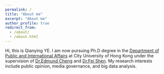 ```yaml
---
permalink: /
title: "About me"
excerpt: "About me"
author_profile: true
redirect_from: 
  - /about/
  - /about.html
---
```


Hi, this is Qianying YE. 
I am now pursuing Ph.D degree in the [Department of Public and International Affairs](https://www.cityu.edu.hk/pia/) at City University of Hong Kong under the supervision of [Dr.Edmund Cheng](https://scholars.cityu.edu.hk/en/persons/edmund-cheng(e4532e4c-b61b-4d00-aae4-8483bd9c2dab).html) and [Dr.Fei Shen](https://www.cityu.edu.hk/com/Profile.aspx?u=feishen). 
My research interests include public opinion, media governance, and big data analysis.

